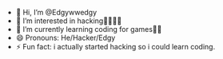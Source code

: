 - 👋 Hi, I’m @Edgywwedgy
- 👀 I’m interested in hacking💚🧑‍💻🧩 
- 🌱 I’m currently learning coding for games🧑‍💻
- 😄 Pronouns: He/Hacker/Edgy
- ⚡ Fun fact: i actually started hacking so i could learn coding.
